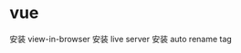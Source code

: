 <!--
 * @Author: hz hz15858@163.com
 * @Date: 2022-11-27 20:09:01
 * @LastEditors: hz hz15858@163.com
 * @LastEditTime: 2022-11-27 20:12:47
 * @FilePath: /vscode/README.md
 * @Description: 这是默认设置,请设置`customMade`, 打开koroFileHeader查看配置 进行设置: https://github.com/OBKoro1/koro1FileHeader/wiki/%E9%85%8D%E7%BD%AE
-->
# vue
安装 view-in-browser
安装 live server
安装 auto rename tag